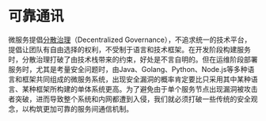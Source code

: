 # 可靠通讯

微服务提倡[分散治理](/architecture/architect-history/microservices.html)（Decentralized Governance），不追求统一的技术平台，提倡让团队有自由选择的权利，不受制于语言和技术框架。在开发阶段构建服务时，分散治理打破了由技术栈带来的约束，好处是不言自明的。但在运维阶段部署服务时，尤其是考量安全问题时，由Java、Golang、Python、Node.js等多种语言和框架共同组成的微服务系统，出现安全漏洞的概率肯定要比只采用其中某种语言、某种框架所构建的单体系统更高。为了避免由于单个服务节点出现漏洞被攻击者突破，进而导致整个系统和内网都遭到入侵，我们就必须打破一些传统的安全观念，以构筑更加可靠的服务间通信机制。